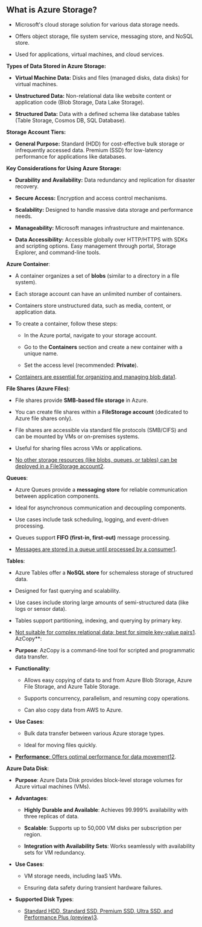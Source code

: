 **What is Azure Storage?**
--------------------------

*   Microsoft's cloud storage solution for various data storage needs.
    
*   Offers object storage, file system service, messaging store, and NoSQL store.
    
*   Used for applications, virtual machines, and cloud services.
    

**Types of Data Stored in Azure Storage:**

*   **Virtual Machine Data:** Disks and files (managed disks, data disks) for virtual machines.
    
*   **Unstructured Data:** Non-relational data like website content or application code (Blob Storage, Data Lake Storage).
    
*   **Structured Data:** Data with a defined schema like database tables (Table Storage, Cosmos DB, SQL Database).
    

**Storage Account Tiers:**

*   **General Purpose:** Standard (HDD) for cost-effective bulk storage or infrequently accessed data. Premium (SSD) for low-latency performance for applications like databases.
    

**Key Considerations for Using Azure Storage:**

*   **Durability and Availability:** Data redundancy and replication for disaster recovery.
    
*   **Secure Access:** Encryption and access control mechanisms.
    
*   **Scalability:** Designed to handle massive data storage and performance needs.
    
*   **Manageability:** Microsoft manages infrastructure and maintenance.
    
*   **Data Accessibility:** Accessible globally over HTTP/HTTPS with SDKs and scripting options. Easy management through portal, Storage Explorer, and command-line tools.

**Azure Container**:

*   A container organizes a set of **blobs** (similar to a directory in a file system).
    
*   Each storage account can have an unlimited number of containers.
    
*   Containers store unstructured data, such as media, content, or application data.
    
*   To create a container, follow these steps:
    
    *   In the Azure portal, navigate to your storage account.
        
    *   Go to the **Containers** section and create a new container with a unique name.
        
    *   Set the access level (recommended: **Private**).
        
*   [Containers are essential for organizing and managing blob data](https://learn.microsoft.com/en-us/azure/storage/blobs/blob-containers-portal)[1](https://learn.microsoft.com/en-us/azure/storage/blobs/blob-containers-portal).
    
**File Shares (Azure Files)**:

*   File shares provide **SMB-based file storage** in Azure.
    
*   You can create file shares within a **FileStorage account** (dedicated to Azure file shares only).
    
*   File shares are accessible via standard file protocols (SMB/CIFS) and can be mounted by VMs or on-premises systems.
    
*   Useful for sharing files across VMs or applications.
    
*   [No other storage resources (like blobs, queues, or tables) can be deployed in a FileStorage account](https://learn.microsoft.com/en-us/azure/storage/blobs/blob-containers-portal)[2](https://learn.microsoft.com/en-us/azure/storage/files/storage-how-to-create-file-share).
    
**Queues**:

*   Azure Queues provide a **messaging store** for reliable communication between application components.
    
*   Ideal for asynchronous communication and decoupling components.
    
*   Use cases include task scheduling, logging, and event-driven processing.
    
*   Queues support **FIFO (first-in, first-out)** message processing.
    
*   [Messages are stored in a queue until processed by a consumer](https://learn.microsoft.com/en-us/azure/storage/blobs/blob-containers-portal)[1](https://learn.microsoft.com/en-us/azure/storage/blobs/blob-containers-portal).
    
**Tables**:

*   Azure Tables offer a **NoSQL store** for schemaless storage of structured data.
    
*   Designed for fast querying and scalability.
    
*   Use cases include storing large amounts of semi-structured data (like logs or sensor data).
    
*   Tables support partitioning, indexing, and querying by primary key.
    
*   [Not suitable for complex relational data; best for simple key-value pairs](https://learn.microsoft.com/en-us/azure/storage/blobs/blob-containers-portal)[1](https://learn.microsoft.com/en-us/azure/storage/blobs/blob-containers-portal).
AzCopy**:
    
*   **Purpose**: AzCopy is a command-line tool for scripted and programmatic data transfer.
    
*   **Functionality**:
    
    *   Allows easy copying of data to and from Azure Blob Storage, Azure File Storage, and Azure Table Storage.
        
    *   Supports concurrency, parallelism, and resuming copy operations.
        
    *   Can also copy data from AWS to Azure.
        
*   **Use Cases**:
    
    *   Bulk data transfer between various Azure storage types.
        
    *   Ideal for moving files quickly.
        
*   [**Performance**: Offers optimal performance for data movement](https://learn.microsoft.com/en-us/azure/architecture/data-guide/scenarios/data-transfer)[1](https://learn.microsoft.com/en-us/azure/architecture/data-guide/scenarios/data-transfer)[2](https://github.com/Azure/azure-storage-azcopy).
        
**Azure Data Disk**:
    
*   **Purpose**: Azure Data Disk provides block-level storage volumes for Azure virtual machines (VMs).
    
*   **Advantages**:
    
    *   **Highly Durable and Available**: Achieves 99.999% availability with three replicas of data.
        
    *   **Scalable**: Supports up to 50,000 VM disks per subscription per region.
        
    *   **Integration with Availability Sets**: Works seamlessly with availability sets for VM redundancy.
        
*   **Use Cases**:
    
    *   VM storage needs, including IaaS VMs.
        
    *   Ensuring data safety during transient hardware failures.
        
*   **Supported Disk Types**:
    
    *   [Standard HDD, Standard SSD, Premium SSD, Ultra SSD, and Performance Plus (preview)](https://learn.microsoft.com/en-us/azure/virtual-machines/disks-types)[3](https://learn.microsoft.com/en-us/azure/virtual-machines/disks-types).